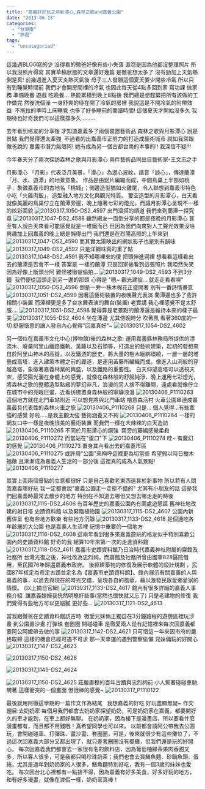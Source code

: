 ```yaml
---
title: "嘉義好好玩之月影潭心,森林之歌and嘉義公園"
date: "2013-06-13"
categories: 
  - "台灣南"
  - "旅遊"
tags: 
  - "uncategoried"
---
```


這幾週BLOG寫的少 沒得看的徹爸好像有些小失落 直唸是因為他都沒整理照片 所以我沒照片得寫 其實草稿狀態的文章還好幾篇 是徹爸想太多了 沒有勁加上天氣熱倒是真! 前幾週進入夏天炎熱天氣後 母子三人發願這個夏天要少開些冷氣 所以只有到睡覺時間前 我們才會開房間裡的冷氣 也因此每天從4點多回到家 寫功課 做家務 準備晚餐 遊戲 吃晚餐... 熱能累積到晚上8點後 我們總是想趕緊把所有該做的工作做完 然後洗個澡 一身舒爽的待在開了冷氣的房裡 我說這是不開冷氣的附帶效益  不拖拉的準時上床睡覺 也多了好多睡前的閱讀時間! 這個夏天才開始沒多久 我期待也好奇我們可以這樣撐多久.........

去年看到格友的分享後 才知道嘉義多了兩個裝置藝術品 森林之歌與月影潭心 說是景點 我們覺得還太牽強  不過看的出嘉義市正努力的打造成藝術城市 就如我常跟徹爸說的 嘉義市潛力無限阿! 她有成為另一個古都台南的本事的!! 我深信不疑!!!

今年春天分了兩次探訪森林之歌與月影潭心 兩件藝術品同出自藝術家-王文志之手

月影潭心 「月影」代表泛月美景，「潭心」為湖心波紋，諧音「談心」，傳達蘭潭「月、水、遊潭」的地景意象。 作品是由鋁片編織而成，中間鳥巢上半部如桃子，象徵嘉義市的古地名「桃城」；側邊造型猶如火雞尾，令人聯想到嘉義市特色小吃「火雞肉飯」，造型融入地方文化與觀光特質。 簍空造型的月影潭心，白天看就像美麗的鳥巢佇立在蘭潭旁邊，晚上隨著七彩的燈光，而讓月影潭心呈現不一樣的炫彩面貌 ![20130317_1050-DS2_4597](images/8566853931_7f8e103ed8.jpg) 出門溜搭的順道 我們來到蘭潭一探究竟 ![20130317_1047-DS2_4588](images/8567952662_dfbbd7c9e6.jpg) 雖然網友一面倒分享的都是夜晚的月影潭心 甚至有人說白天來看可能感覺就是一堆鐵而已 但因為我們向來對人工聲光效果沒啥興趣加上回嘉義的晚上總是懶得出門 我們還是在烈陽高照的上午來到 ![20130317_1047-DS2_4590](images/8567952452_a81709b179.jpg) 而其實太陽映出的網狀影子也是別有韻味 ![20130317_1049-DS2_4592](images/8567952270_fbb4a43721.jpg) 只是洋鋼味真的重了點 ![20130317_1048-DS2_4591](images/8567952368_78c5bd2690.jpg) 我不知哪裡來的傻 把頭伸進洞裡 想看看這樣看出去的蘭潭是否會不一樣 答案是 一樣的蘭潭 只是回家後看到這張照片 我啞然失笑  因為好像上斷頭台阿 難怪被徹爸偷拍... ![20130317_1049-DS2_4593](images/8566854189_0d10181b6b.jpg) 不到3分鐘  我們便從這頭走到另一邊的那頭 心得是 "嗯~ 觀光建設... 就走走看看唄" ![20130317_1050-DS2_4596](images/8566854019_213338d112.jpg) 倒是一旁一株木棉花正盛開著 別有一番詩情畫意 ![20130317_1051-DS2_4599](images/8567951644_96cd1dbf24.jpg) 因著這藝術裝置的夜晚聲光表演 蘭潭邊也多了些許相關小裝置 而潭裡更是多了台水舞表演的舞台(裝置) 老實講 我心裡感覺不是太舒服.... ![20130317_1051-DS2_4598](images/8566853813_7ccb3a05f5.jpg) 覺得算是老景點的蘭潭還是維持本來的樣子最美 ![20130317_1055-DS2_4604](images/8566853337_381752f34f.jpg) 坐在潭邊 尤其傍晚時分 吹著風 看著360度的一切 舒服愜意的讓人發自內心覺得"回嘉真好"~ ![20130317_1054-DS2_4602](images/8566853465_a0a831515f.jpg)

另一個位在嘉義市文化中心(博物館)後的森林之歌: 運用嘉義縣林務局所提供的漂流木、廢棄阿里山鐵路鐵軌、黃藤以及石頭等，打造出的藝術建築，起初的發想來自於阿里山神木的高聳，以及鐵道的歷史，將大量的樹木綑綁環繞，一層一層的堆疊成高塔，進入建築本體之前的廊道，是運用黃藤所編織而成，像進入山洞般的穿越高塔，象徵著嘉義林業的興盛，以及鐵路的重要性。 白天仰望高塔可以透視天空，感受陽光灑在身體上的感覺，就像在森林般的舒服純淨，晚上運用七彩燈光，將森林之歌的整體造型點綴的夢幻非凡，浪漫的另人捨不得離開，遠處看就像佇立在城市中的亮眼巨蛋，近看彷彿置身森林般的寧靜浪漫 ![20130406_P1110263](images/8629801547_70d80d44e9.jpg) 這個地方就在北門車站附近 可以想見將與北門車站 檜意森活村 火車公園串連成嘉義最具代表性的森林火車之旅 ![20130406_P1110268](images/8629801053_150eee91a4.jpg) 只是... 個人覺得...有些牽強的感覺 好啦.....是我主觀太強 藝術涵養又不夠 ![20130406_P1110264](images/8630907846_f845d53f5e.jpg) 一樣的 網友口中一樣是夜晚很美的藝術裝置 而我們一樣在大辣辣的白天造訪 ![20130406_P1110265](images/8629801369_0946607437.jpg) 不同於月影潭心的鋼強  兩旁的藤編感覺柔和 ![20130406_P1110272](images/8629800817_eb51287628.jpg) 而當站在"蛋口"下 ![20130406_P1110274](images/8630907034_650bdbc56e.jpg) 哇~ 有魔幻的感覺 ![20130406_P1110273](images/8630907132_72e89e24a5.jpg) 置身其內看出去的嘉義市區 ![20130406_P1110275](images/8629800499_21bdbb40cf.jpg) 或許用"公園"來稱呼這裡更為切當些 希望假以時日樹木福蔭 且漸漸成為嘉義人生活的一部分後 這裡真的成為人氣景點! ![20130406_P1110277](images/8630906778_38176d4c03.jpg)

其實上面兩個景點的立意都很好 只是自己喜歡老東西遠甚於新事物 所以若有人問我嘉義哪好玩 我一定都會說"嘉義公園走一走挺不錯的" 尤其有小朋友的話 這是我們回嘉義時最常去散步的地方 特別在不知道去哪但又想去哪走走的時後 ![20130317_1115-DS2_4606](images/8566853119_ed5cf0c22e.jpg) 有百年歷史的嘉義公園內有兩處遊憩區 舊神社地改建的射日塔 史蹟資料館 以及緊臨植物園 ![20130317_1115-DS2_4607](images/8567950988_1f6eeafeba.jpg) 公園內新舊併呈 也有些地方歡樂 有些地方沉靜 ![20130317_1133-DS2_4618](images/8567950162_5ee6d9f9e6.jpg) 是個通吃各年齡層的大公園 也是嘉義人生活裡 記憶中重要的一個地方 ![20130317_1116-DS2_4608](images/8567950888_577a3b8471.jpg) 這兩年看到很多來嘉義遊玩的格友似乎特別喜歡公園內的史蹟資料館 好奇的我 總算10年來第一次的走進資料館 ![20130317_1118-DS2_4611](images/8566852587_92207718d2.jpg) 嘉義市史蹟資料館乃日治時代嘉義神社附屬的齋館及社務所 台灣光復之後，神社改為忠烈祠，而齋館及社務所曾由國軍828醫院借用，至民國76年歸還嘉義市政府。 後經建築物的修復及展示軟體的設計規劃 ，民國87年核定為市定古蹟並定名為【嘉義市史蹟資料館】。館內展示有關嘉義的人與嘉義的事，以過去與現在的時光交錯，呈現各自的風華，藉以激發民眾愛鄉愛家的情懷。 (以上摘自官網) ![20130317_1133-DS2_4617](images/8566852273_000a946cdd.jpg) 館內有很多詳細的嘉義人事務介紹  讓嘉義媳婦我恍然明瞭好些事(當然也很快就又忘了) 只是老建物的修復 我們覺得有些地方可以更細膩 更好些... ![20130317_1121-DS2_4613](images/8566852359_4ca1ca9774.jpg)

當我跟徹爸在史蹟資料館訪古時  徹愛兄妹倆正獨自在3分鐘路程的遊憩區裡玩沙畫 到公園畫沙畫 打彈珠 套圈圈 開碰碰車 是徹愛兩人從有記憶裡來每次回嘉義都要阿公阿嬤帶去做的事 ![20130317_1142-DS2_4621](images/8566852029_2e5fb5dbac.jpg) 只可惜這一年來因市府的嚴格取締 這樣的機會已經可遇不可求 那一天幸運的遇到警察偷懶 兄妹倆玩的好開心 ![20130317_1147-DS2_4623](images/8567949850_3bffed04bd.jpg)

![20130317_1150-DS2_4626](images/8566851567_2e48c4458d.jpg)

![20130317_1149-DS2_4624](images/8567949774_ccf81ec227.jpg)

![20130317_1150-DS2_4625](images/8567949686_45f0b985aa.jpg) 莊嚴肅穆的百年古蹟與忠烈祠前 小人駕著碰碰車馳騁著 這樣衝突的一個畫面 但很棒的感覺~ ![20130317_P1110122](images/8566851487_c2945bce19.jpg)

最後就用阿徹這學期的一篇作文作為結尾   我想嘉義的好吃 好玩盡顯無疑~ 作文題目:去奶奶家 每個月我們都會去奶奶家探望奶奶，可是奶奶家在嘉義，都要開好久的車才能到，在車上都好無聊。 在奶奶家，因為樓下是漫畫店，所以要看什麼漫畫都有，而且都不用錢哦！真希望同學也可以來。 以前都會請阿公帶我去公園玩，會開碰碰車、打彈珠、畫沙畫、套圈圈，可是，後來就很少有這些攤位了，不過這次回嘉義大部分又都出現了，就只差套圈圈沒有擺攤，但我們還是玩的好開心。 每次回嘉義我們都會去一家很有名的飲料店，因為葡萄柚綠茶果肉香甜又多，所以客人很多，可是我都只喝珍珠奶茶；我們也會去買鱔魚麵、砂鍋魚頭、蛋捲，尤其是過年到奶奶家的人很多，鱔魚麵特別好吃，我有一個3歲的妹妹也愛吃。 每次回台北心裡都有一點捨不得，因為嘉義有好多美食，好多好玩的地方，和有好多漫畫，就像在渡假一樣，奶奶家真棒！
